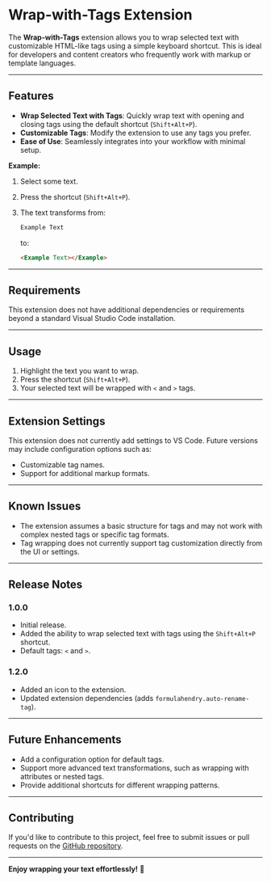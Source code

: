 # Wrap-with-Tags Extension

The **Wrap-with-Tags** extension allows you to wrap selected text with customizable HTML-like tags using a simple keyboard shortcut. This is ideal for developers and content creators who frequently work with markup or template languages.

---

## Features

- **Wrap Selected Text with Tags**: Quickly wrap text with opening and closing tags using the default shortcut (`Shift+Alt+P`).
- **Customizable Tags**: Modify the extension to use any tags you prefer.
- **Ease of Use**: Seamlessly integrates into your workflow with minimal setup.
  
**Example:**

1. Select some text.
2. Press the shortcut (`Shift+Alt+P`).
3. The text transforms from:

   ```html
   Example Text
   ```

   to:

   ```html
   <Example Text></Example>
   ```

---

## Requirements

This extension does not have additional dependencies or requirements beyond a standard Visual Studio Code installation.

---

## Usage

1. Highlight the text you want to wrap.
2. Press the shortcut (`Shift+Alt+P`).
3. Your selected text will be wrapped with `<` and `>` tags.

---

## Extension Settings

This extension does not currently add settings to VS Code. Future versions may include configuration options such as:

- Customizable tag names.
- Support for additional markup formats.

---

## Known Issues

- The extension assumes a basic structure for tags and may not work with complex nested tags or specific tag formats.
- Tag wrapping does not currently support tag customization directly from the UI or settings.

---

## Release Notes

### 1.0.0

- Initial release.
- Added the ability to wrap selected text with tags using the `Shift+Alt+P` shortcut.
- Default tags: `<` and `>`.

### 1.2.0

- Added an icon to the extension.
- Updated extension dependencies (adds `formulahendry.auto-rename-tag`).

---

## Future Enhancements

- Add a configuration option for default tags.
- Support more advanced text transformations, such as wrapping with attributes or nested tags.
- Provide additional shortcuts for different wrapping patterns.

---

## Contributing

If you'd like to contribute to this project, feel free to submit issues or pull requests on the [GitHub repository](https://github.com/div02-afk/wrapWithTags).

---

**Enjoy wrapping your text effortlessly!** 🎉
